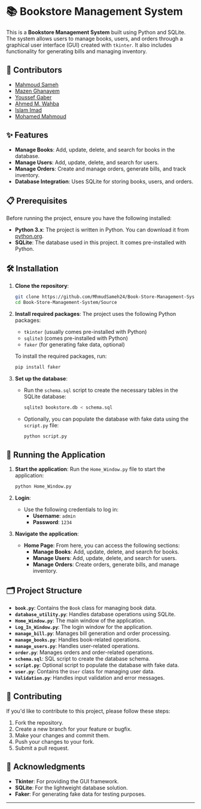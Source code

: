 # 📚 Bookstore Management System

This is a **Bookstore Management System** built using Python and SQLite. The system allows users to manage books, users, and orders through a graphical user interface (GUI) created with `tkinter`. It also includes functionality for generating bills and managing inventory.

## 👥 Contributors

- [Mahmoud Sameh](https://github.com/MhmudSameh24)
- [Mazen Ghanayem](https://github.com/Mazen-Ghanaym)
- [Youssef Gaber](https://github.com/Yousef-Gaber11)
- [Ahmed M. Wahba](https://github.com/abowahbaz)
- [Islam Imad](https://github.com/Islam-Imad)
- [Mohamed Mahmoud](https://github.com/mohammedmoud)

## ✨ Features

- **Manage Books**: Add, update, delete, and search for books in the database.
- **Manage Users**: Add, update, delete, and search for users.
- **Manage Orders**: Create and manage orders, generate bills, and track inventory.
- **Database Integration**: Uses SQLite for storing books, users, and orders.

## 📋 Prerequisites

Before running the project, ensure you have the following installed:

- **Python 3.x**: The project is written in Python. You can download it from [python.org](https://www.python.org/downloads/).
- **SQLite**: The database used in this project. It comes pre-installed with Python.

## 🛠️ Installation

1. **Clone the repository**:

   ```bash
   git clone https://github.com/MhmudSameh24/Book-Store-Management-System.git
   cd Book-Store-Management-System/Source
   ```

2. **Install required packages**:
   The project uses the following Python packages:

   - `tkinter` (usually comes pre-installed with Python)
   - `sqlite3` (comes pre-installed with Python)
   - `faker` (for generating fake data, optional)

   To install the required packages, run:

   ```bash
   pip install faker
   ```

3. **Set up the database**:

   - Run the `schema.sql` script to create the necessary tables in the SQLite database:

     ```bash
     sqlite3 bookstore.db < schema.sql
     ```

   - Optionally, you can populate the database with fake data using the `script.py` file:

     ```bash
     python script.py
     ```

## 🚀 Running the Application

1. **Start the application**:
   Run the `Home_Window.py` file to start the application:

   ```bash
   python Home_Window.py
   ```

2. **Login**:

   - Use the following credentials to log in:
     - **Username**: `admin`
     - **Password**: `1234`

3. **Navigate the application**:
   - **Home Page**: From here, you can access the following sections:
     - **Manage Books**: Add, update, delete, and search for books.
     - **Manage Users**: Add, update, delete, and search for users.
     - **Manage Orders**: Create orders, generate bills, and manage inventory.

## 🗂️ Project Structure

- **`book.py`**: Contains the `Book` class for managing book data.
- **`database_utility.py`**: Handles database operations using SQLite.
- **`Home_Window.py`**: The main window of the application.
- **`Log_In_Window.py`**: The login window for the application.
- **`manage_bill.py`**: Manages bill generation and order processing.
- **`manage_books.py`**: Handles book-related operations.
- **`manage_users.py`**: Handles user-related operations.
- **`order.py`**: Manages orders and order-related operations.
- **`schema.sql`**: SQL script to create the database schema.
- **`script.py`**: Optional script to populate the database with fake data.
- **`user.py`**: Contains the `User` class for managing user data.
- **`Validation.py`**: Handles input validation and error messages.

## 🤝 Contributing

If you'd like to contribute to this project, please follow these steps:

1. Fork the repository.
2. Create a new branch for your feature or bugfix.
3. Make your changes and commit them.
4. Push your changes to your fork.
5. Submit a pull request.

## 🙏 Acknowledgments

- **Tkinter**: For providing the GUI framework.
- **SQLite**: For the lightweight database solution.
- **Faker**: For generating fake data for testing purposes.

---
